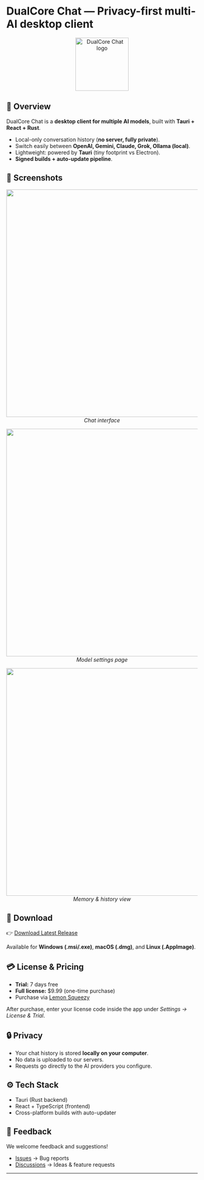 # DualCore Chat — Privacy-first multi-AI desktop client

<p align="center">
  <img src="assets/dualcore_logo_1024.png" width="140" alt="DualCore Chat logo" />
</p>

## 🚀 Overview
DualCore Chat is a **desktop client for multiple AI models**, built with **Tauri + React + Rust**.  
- Local-only conversation history (**no server, fully private**).  
- Switch easily between **OpenAI, Gemini, Claude, Grok, Ollama (local)**.  
- Lightweight: powered by **Tauri** (tiny footprint vs Electron).  
- **Signed builds + auto-update pipeline**.  

## 📸 Screenshots
<p align="center">
  <img src="assets/screenshot1.jpg" width="600" /><br/>
  <em>Chat interface</em>
</p>
<p align="center">
  <img src="assets/screenshot2.jpg" width="600" /><br/>
  <em>Model settings page</em>
</p>
<p align="center">
  <img src="assets/screenshot3.jpg" width="600" /><br/>
  <em>Memory & history view</em>
</p>

## 💾 Download
👉 [Download Latest Release](https://github.com/adamli0526-rgb/Dualcore-Chat)

Available for **Windows (.msi/.exe)**, **macOS (.dmg)**, and **Linux (.AppImage)**.  

## 💳 License & Pricing
- **Trial:** 7 days free  
- **Full license:** $9.99 (one-time purchase)  
- Purchase via [Lemon Squeezy](https://dualcore-chat.lemonsqueezy.com/checkout)  

After purchase, enter your license code inside the app under *Settings → License & Trial*.  

## 🔒 Privacy
- Your chat history is stored **locally on your computer**.  
- No data is uploaded to our servers.  
- Requests go directly to the AI providers you configure.  

## ⚙️ Tech Stack
- Tauri (Rust backend)  
- React + TypeScript (frontend)  
- Cross-platform builds with auto-updater  

## 📢 Feedback
We welcome feedback and suggestions!  
- [Issues](../../issues) → Bug reports  
- [Discussions](../../discussions) → Ideas & feature requests  

---
